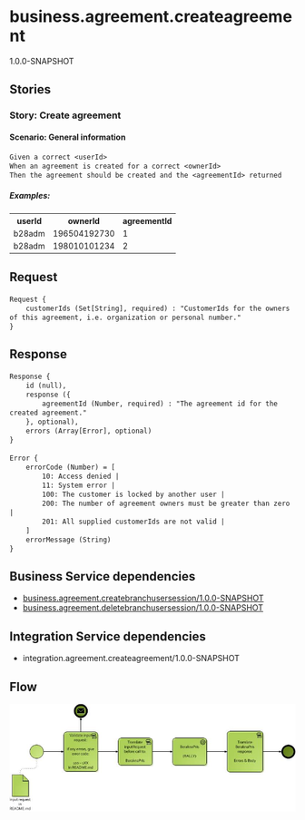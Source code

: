 # business.agreement.createagreement

1.0.0-SNAPSHOT
## Stories

### Story: Create agreement
    
#### Scenario: General information
    Given a correct <userId>
    When an agreement is created for a correct <ownerId>
    Then the agreement should be created and the <agreementId> returned
    
##### Examples:
<table>
<tr>
<th>userId</th>
<th>ownerId</th>
<th>agreementId</th>
</tr>
<tr>
<td>b28adm</td>
<td>196504192730</td>
<td>1</td>
</tr>
<tr>
<td>b28adm</td>
<td>198010101234</td>
<td>2</td>
</tr>
</table>

## Request
    Request {
        customerIds (Set[String], required) : "CustomerIds for the owners of this agreement, i.e. organization or personal number."
    }
    

## Response
	Response {
		id (null),
		response ({
			agreementId (Number, required) : "The agreement id for the created agreement."
		}, optional),
		errors (Array[Error], optional)
	}

	Error {
		errorCode (Number) = [
			10: Access denied |
			11: System error |
			100: The customer is locked by another user |
			200: The number of agreement owners must be greater than zero |
			201: All supplied customerIds are not valid |
		]
		errorMessage (String)
	}

## Business Service dependencies
* [business.agreement.createbranchusersession/1.0.0-SNAPSHOT](../../business.agreement.createbranchusersession/1.0.0-SNAPSHOT/)
* [business.agreement.deletebranchusersession/1.0.0-SNAPSHOT](../../business.agreement.deletebranchusersession/1.0.0-SNAPSHOT/)

## Integration Service dependencies
* integration.agreement.createagreement/1.0.0-SNAPSHOT

## Flow
![Flow](GetQoute.jpg)